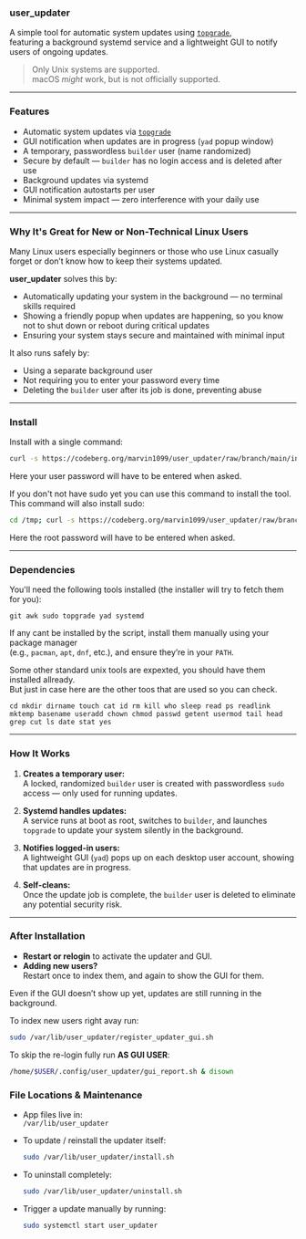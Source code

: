 ### **user_updater**

A simple tool for automatic system updates using [`topgrade`](https://github.com/topgrade-rs/topgrade),  
featuring a background systemd service and a lightweight GUI to notify users of ongoing updates.

> Only Unix systems are supported.  
> macOS *might* work, but is not officially supported.

---

###  Features

- Automatic system updates via [`topgrade`](https://github.com/topgrade-rs/topgrade)
- GUI notification when updates are in progress (`yad` popup window)
- A temporary, passwordless `builder` user (name randomized)
- Secure by default — `builder` has no login access and is deleted after use
- Background updates via systemd
- GUI notification autostarts per user
- Minimal system impact — zero interference with your daily use

---

### Why It's Great for New or Non-Technical Linux Users

Many Linux users especially beginners or those who use Linux casually  
forget or don’t know how to keep their systems updated.

**user_updater** solves this by:

- Automatically updating your system in the background — no terminal skills required
- Showing a friendly popup when updates are happening, so you know not to shut down or reboot during critical updates
- Ensuring your system stays secure and maintained with minimal input

It also runs safely by:
- Using a separate background user
- Not requiring you to enter your password every time
- Deleting the `builder` user after its job is done, preventing abuse

---

### Install

Install with a single command:

```bash
curl -s https://codeberg.org/marvin1099/user_updater/raw/branch/main/install.sh | sudo bash
```
Here your user password will have to be entered when asked.

If you don't not have sudo yet you can use this command to install the tool.  
This command will also install sudo:
```bash
cd /tmp; curl -s https://codeberg.org/marvin1099/user_updater/raw/branch/main/install.sh > install.sh; chmod +x install.sh; su -c "./install.sh"; rm install.sh
```
Here the root password will have to be entered when asked.

---

### Dependencies

You'll need the following tools installed (the installer will try to fetch them for you):

```
git awk sudo topgrade yad systemd
```

If any cant be installed by the script, install them manually using your package manager  
(e.g., `pacman`, `apt`, `dnf`, etc.), and ensure they’re in your `PATH`.

Some other standard unix tools are expexted, you should have them installed allready.  
But just in case here are the other toos that are used so you can check.
```
cd mkdir dirname touch cat id rm kill who sleep read ps readlink mktemp basename useradd chown chmod passwd getent usermod tail head grep cut ls date stat yes
```

---

### How It Works

1. **Creates a temporary user:**  
   A locked, randomized `builder` user is created with passwordless `sudo` access — only used for running updates.

2. **Systemd handles updates:**  
   A service runs at boot as root, switches to `builder`, and launches `topgrade` to update your system silently in the background.

3. **Notifies logged-in users:**  
   A lightweight GUI (`yad`) pops up on each desktop user account, showing that updates are in progress.

4. **Self-cleans:**  
   Once the update job is complete, the `builder` user is deleted to eliminate any potential security risk.

---

### After Installation

- **Restart or relogin** to activate the updater and GUI.
- **Adding new users?**  
  Restart once to index them, and again to show the GUI for them.

Even if the GUI doesn’t show up yet, updates are still running in the background.

To index new users right avay run:
```bash
sudo /var/lib/user_updater/register_updater_gui.sh
```
To skip the re-login fully run **AS GUI USER**:
```bash
/home/$USER/.config/user_updater/gui_report.sh & disown
```

### File Locations & Maintenance

- App files live in:  
  `/var/lib/user_updater`

- To update / reinstall the updater itself:  
  ```bash
  sudo /var/lib/user_updater/install.sh
  ```

- To uninstall completely:  
  ```bash
  sudo /var/lib/user_updater/uninstall.sh
  ```

- Trigger a update manually by running:
  ```bash
  sudo systemctl start user_updater
  ```